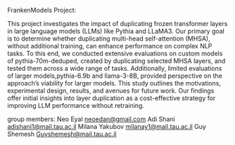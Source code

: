 FrankenModels Project:

This project investigates the impact of duplicating frozen transformer layers in large language models (LLMs) like Pythia and LLaMA3.
Our primary goal is to determine whether duplicating multi-head self-attention (MHSA), without additional training, can enhance performance on complex NLP tasks.
To this end, we conducted extensive evaluations on custom models of pythia-70m-deduped, created by duplicating selected MHSA layers, and tested them across a wide range of tasks.
Additionally, limited evaluations of larger models,pythia-6.9b and llama-3-8B, provided perspective on the approach’s viability for larger models.
This study outlines the motivations, experimental design, results, and avenues for future work.
Our findings offer initial insights into layer duplication as a cost-effective strategy for improving LLM performance without retraining.

group members:
Neo Eyal neoedan@gmail.com
Adi Shani adishani1@mail.tau.ac.il
Milana Yakubov milanay1@mail.tau.ac.il
Guy Shemesh Guyshemesh@mail.tau.ac.il
